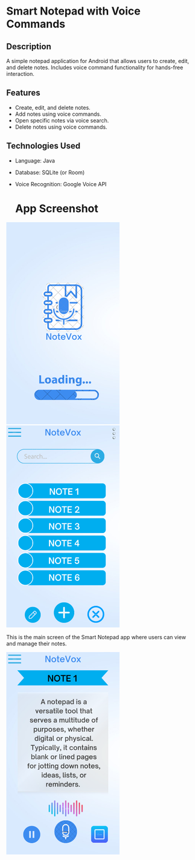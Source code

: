 # Smart Notepad with Voice Commands

## Description
A simple notepad application for Android that allows users to create, edit, and delete notes. Includes voice command functionality for hands-free interaction.

## Features
- Create, edit, and delete notes.
- Add notes using voice commands.
- Open specific notes via voice search.
- Delete notes using voice commands.

## Technologies Used
- Language: Java
- Database: SQLite (or Room)
- Voice Recognition: Google Voice API

  # App Screenshot

<img src="1.png" alt="First Screen" width="300"/>
<img src="2.png" alt="Home Screen" width="300"/>
<p>This is the main screen of the Smart Notepad app where users can view and manage their notes.</p>
<img src="3.png" alt="note voice Screen" width="300"/>





